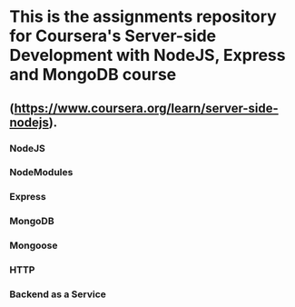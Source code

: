 # This is the assignments repository for Coursera's Server-side Development with NodeJS, Express and MongoDB course 
## (https://www.coursera.org/learn/server-side-nodejs). 

### NodeJS
### NodeModules
### Express
### MongoDB
### Mongoose
### HTTP
### Backend as a Service